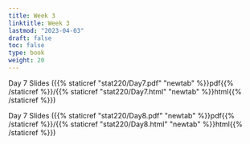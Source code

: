 ```yaml
---
title: Week 3 
linktitle: Week 3
lastmod: "2023-04-03"
draft: false  
toc: false  
type: book  
weight: 20
---
```



Day 7 Slides ({{% staticref "stat220/Day7.pdf" "newtab" %}}pdf{{% /staticref %}}/{{% staticref "stat220/Day7.html" "newtab" %}}html{{% /staticref %}})

Day 7 Slides ({{% staticref "stat220/Day8.pdf" "newtab" %}}pdf{{% /staticref %}}/{{% staticref "stat220/Day8.html" "newtab" %}}html{{% /staticref %}})